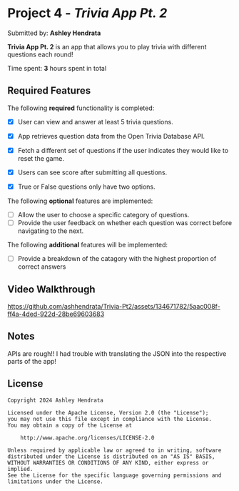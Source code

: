 # Project 4 - *Trivia App Pt. 2*

Submitted by: **Ashley Hendrata**

**Trivia App Pt. 2** is an app that allows you to play trivia with different questions each round!

Time spent: **3** hours spent in total

## Required Features

The following **required** functionality is completed:

- [x] User can view and answer at least 5 trivia questions.
- [x] App retrieves question data from the Open Trivia Database API.
- [x] Fetch a different set of questions if the user indicates they would like to reset the game.
- [x] Users can see score after submitting all questions.
- [x] True or False questions only have two options.


The following **optional** features are implemented:

  
- [ ] Allow the user to choose a specific category of questions.
- [ ] Provide the user feedback on whether each question was correct before navigating to the next.

The following **additional** features will be implemented:

- [ ] Provide a breakdown of the catagory with the highest proportion of correct answers

## Video Walkthrough


https://github.com/ashhendrata/Trivia-Pt2/assets/134671782/5aac008f-ff4a-4ded-922d-28be69603683


## Notes

APIs are rough!! I had trouble with translating the JSON into the respective parts of the app!

## License

    Copyright 2024 Ashley Hendrata

    Licensed under the Apache License, Version 2.0 (the "License");
    you may not use this file except in compliance with the License.
    You may obtain a copy of the License at

        http://www.apache.org/licenses/LICENSE-2.0

    Unless required by applicable law or agreed to in writing, software
    distributed under the License is distributed on an "AS IS" BASIS,
    WITHOUT WARRANTIES OR CONDITIONS OF ANY KIND, either express or implied.
    See the License for the specific language governing permissions and
    limitations under the License.
